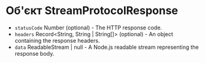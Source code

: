 # Об'єкт StreamProtocolResponse

* `statusCode` Number (optional) - The HTTP response code.
* `headers` Record<String, String | String[]> (optional) - An object containing the response headers.
* `data` ReadableStream | null - A Node.js readable stream representing the response body.